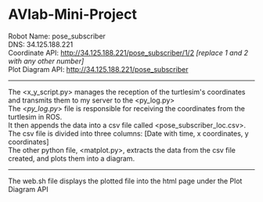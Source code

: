 # AVlab-Mini-Project

Robot Name: pose_subscriber<br>
DNS: 34.125.188.221<br>
Coordinate API: http://34.125.188.221/pose_subscriber/1/2 <i>[replace 1 and 2 with any other number]</i><br>
Plot Diagram API: http://34.125.188.221/pose_subscriber<br><hr>
The <x_y_script.py> manages the reception of the turtlesim's coordinates and transmits them to my server to the <py_log.py><br>
The <<i>py_log.py</i>> file is responsible for receiving the coordinates from the turtlesim in ROS. <br>
It then appends the data into a csv file called <pose_subscriber_loc.csv>.<br> 
The csv file is divided into three columns: [Date with time, x coordinates, y coordinates]<br>
The other python file, <matplot.py>, extracts the data from the csv file created, and plots them into a diagram.<hr>

The web.sh file displays the plotted file into the html page under the Plot Diagram API 
